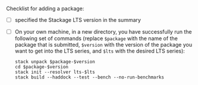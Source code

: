 Checklist for adding a package:
- [ ] specified the Stackage LTS version in the summary
- [ ] On your own machine, in a new directory, you have successfully run the following set of commands (replace `$package` with the name of the package that is submitted, `$version` with the version of the package you want to get into the LTS series, and `$lts` with the desired LTS series):

      stack unpack $package-$version
      cd $package-$version
      stack init --resolver lts-$lts
      stack build --haddock --test --bench --no-run-benchmarks
